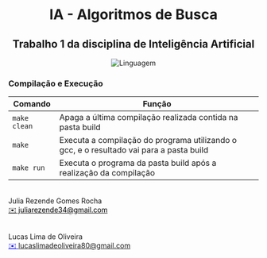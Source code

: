 <h1 align="center" font-size="200em"><b>IA - Algoritmos de Busca</b></h1>

<h2 align="center" font-size="200em">Trabalho 1 da disciplina de Inteligência Artificial</h2>

<div align = "center" >

![Linguagem](https://img.shields.io/badge/Linguagem-C++-blue)
</div>

### Compilação e Execução

| Comando                |  Função                                                                                           |                     
| -----------------------| ------------------------------------------------------------------------------------------------- |
|  `make clean`          | Apaga a última compilação realizada contida na pasta build                                        |
|  `make`                | Executa a compilação do programa utilizando o gcc, e o resultado vai para a pasta build           |
|  `make run`            | Executa o programa da pasta build após a realização da compilação                                 |


 <br>
Julia Rezende Gomes Rocha <br>
<a style="color:black" href="mailto:juliarezende34@gmail.com">
✉️ juliarezende34@gmail.com </a>
 <br>
 
 <br>Lucas Lima de Oliveira <br>
<a style="color:blue" href="mailto:lucaslimadeoliveira80@gmail.com">
✉️ lucaslimadeoliveira80@gmail.com
</a>
